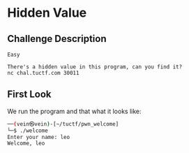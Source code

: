 # Hidden Value

## Challenge Description
```text
Easy

There's a hidden value in this program, can you find it?
nc chal.tuctf.com 30011
```

## First Look
We run the program and that what it looks like:
```bash
──(vein㉿vein)-[~/tuctf/pwn_welcome]
└─$ ./welcome 
Enter your name: leo
Welcome, leo
```
